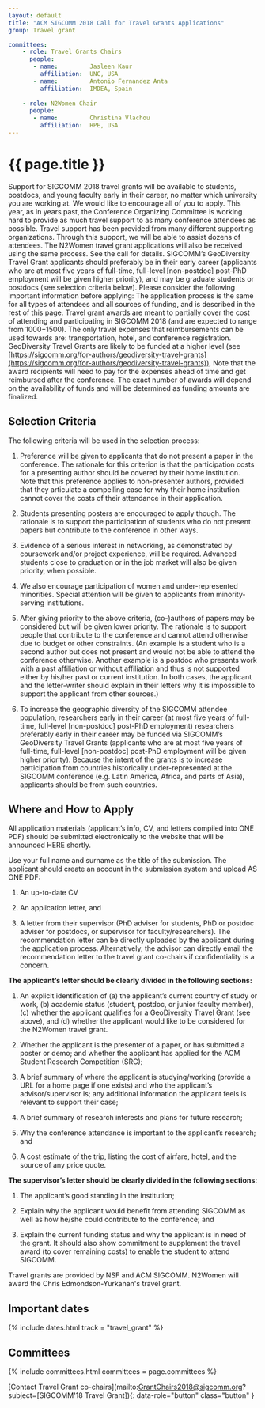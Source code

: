 ```yaml
---
layout: default
title: "ACM SIGCOMM 2018 Call for Travel Grants Applications"
group: Travel grant

committees:
    - role: Travel Grants Chairs
      people:
       - name:         Jasleen Kaur         
         affiliation:  UNC, USA
       - name:         Antonio Fernandez Anta
         affiliation:  IMDEA, Spain
         
    - role: N2Women Chair
      people:
       - name:         Christina Vlachou
         affiliation:  HPE, USA
---
```


# {{ page.title }}
Support for SIGCOMM 2018 travel grants will be available to students, postdocs, and young faculty early in their career, no matter which university you are working at. We would like to encourage all of you to apply.
This year, as in years past, the Conference Organizing Committee is working hard to provide as much travel support to as many conference attendees as possible. Travel support has been provided from many different supporting organizations. Through this support, we will be able to assist dozens of attendees. The N2Women travel grant applications will also be received using the same process. See the call for details.
SIGCOMM’s GeoDiversity Travel Grant applicants should preferably be in their early career (applicants who are at most five years of full-time, full-level [non-postdoc] post-PhD employment will be given higher priority), and may be graduate students or postdocs (see selection criteria below).
Please consider the following important information before applying: The application process is the same for all types of attendees and all sources of funding, and is described in the rest of this page. Travel grant awards are meant to partially cover the cost of attending and participating in SIGCOMM 2018 (and are expected to range from $1000-$1500). The only travel expenses that reimbursements can be used towards are: transportation, hotel, and conference registration. GeoDiversity Travel Grants are likely to be funded at a higher level (see [https://sigcomm.org/for-authors/geodiversity-travel-grants](https://sigcomm.org/for-authors/geodiversity-travel-grants)). Note that the award recipients will need to pay for the expenses ahead of time and get reimbursed after the conference. The exact number of awards will depend on the availability of funds and will be determined as funding amounts are finalized.

## Selection Criteria
The following criteria will be used in the selection process:

1. Preference will be given to applicants that do not present a paper in the conference. The rationale for this criterion is that the participation costs for a presenting author should be covered by their home institution. Note that this preference applies to non-presenter authors, provided that they articulate a compelling case for why their home institution cannot cover the costs of their attendance in their application.

2. Students presenting posters are encouraged to apply though. The rationale is to support the participation of students who do not present papers but contribute to the conference in other ways.

3. Evidence of a serious interest in networking, as demonstrated by coursework and/or project experience, will be required. Advanced students close to graduation or in the job market will also be given priority, when possible.

4. We also encourage participation of women and under-represented minorities. Special attention will be given to applicants from minority-serving institutions.

5. After giving priority to the above criteria, (co-)authors of papers may be considered but will be given lower priority. The rationale is to support people that contribute to the conference and cannot attend otherwise due to budget or other constraints. (An example is a student who is a second author but does not present and would not be able to attend the conference otherwise. Another example is a postdoc who presents work with a past affiliation or without affiliation and thus is not supported either by his/her past or current institution. In both cases, the applicant and the letter-writer should explain in their letters why it is impossible to support the applicant from other sources.)

6. To increase the geographic diversity of the SIGCOMM attendee population, researchers early in their career (at most five years of full-time, full-level [non-postdoc] post-PhD employment) researchers preferably early in their career may be funded via SIGCOMM’s GeoDiversity Travel Grants (applicants who are at most five years of full-time, full-level [non-postdoc] post-PhD employment will be given higher priority). Because the intent of the grants is to increase participation from countries historically under-represented at the SIGCOMM conference (e.g. Latin America, Africa, and parts of Asia), applicants should be from such countries.

## Where and How to Apply
All application materials (applicant’s info, CV, and letters compiled into ONE PDF) should be submitted electronically to the website that will be announced HERE shortly.

Use your full name and surname as the title of the submission. The applicant should create an account in the submission system and upload AS ONE PDF:

1. An up-to-date CV

2. An application letter, and

3. A letter from their supervisor (PhD adviser for students, PhD or postdoc adviser for postdocs, or supervisor for faculty/researchers). The recommendation letter can be directly uploaded by the applicant during the application process. Alternatively, the advisor can directly email the recommendation letter to the travel grant co-chairs if confidentiality is a concern.

**The applicant’s letter should be clearly divided in the following sections:**
1. An explicit identification of (a) the applicant’s current country of study or work, (b) academic status (student, postdoc, or junior faculty member), (c) whether the applicant qualifies for a GeoDiversity Travel Grant (see above), and (d) whether the applicant would like to be considered for the N2Women travel grant.

2. Whether the applicant is the presenter of a paper, or has submitted a poster or demo; and whether the applicant has applied for the ACM Student Research Competition (SRC);

3. A brief summary of where the applicant is studying/working (provide a URL for a home page if one exists) and who the applicant’s advisor/supervisor is; any additional information the applicant feels is relevant to support their case;

4. A brief summary of research interests and plans for future research;

5. Why the conference attendance is important to the applicant’s research; and

6. A cost estimate of the trip, listing the cost of airfare, hotel, and the source of any price quote.


**The supervisor’s letter should be clearly divided in the following sections:**

1. The applicant’s good standing in the institution;

2. Explain why the applicant would benefit from attending SIGCOMM as well as how he/she could contribute to the conference; and

3. Explain the current funding status and why the applicant is in need of the grant. It should also show commitment to supplement the travel award (to cover remaining costs) to enable the student to attend SIGCOMM.

Travel grants are provided by NSF and ACM SIGCOMM. N2Women will award the Chris Edmondson-Yurkanan's travel grant.


## <i class="fa fa-calendar"></i> Important dates

{% include dates.html track = "travel_grant" %}


## Committees

{% include committees.html committees = page.committees %}

[Contact Travel Grant co-chairs](mailto:GrantChairs2018@sigcomm.org?subject=[SIGCOMM'18 Travel Grant]){: data-role="button" class="button" }
